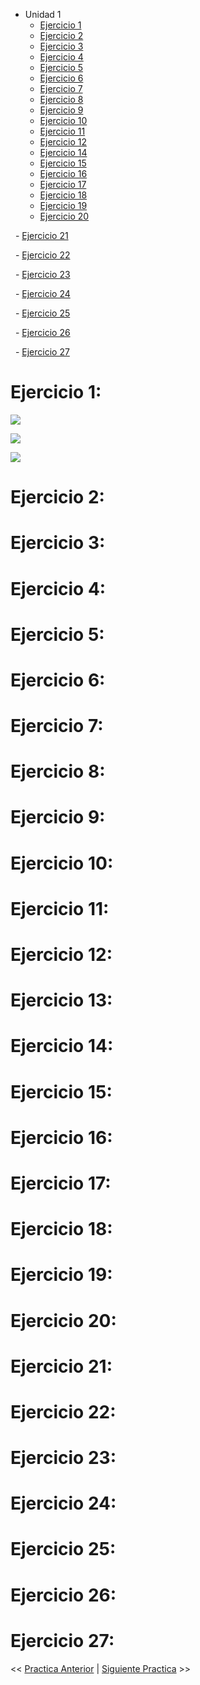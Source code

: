 - Unidad 1
  - [Ejercicio 1](#ejercicio-1)
  - [Ejercicio 2](#ejercicio-2)
  - [Ejercicio 3](#ejercicio-3)
  - [Ejercicio 4](#ejercicio-4)
  - [Ejercicio 5](#ejercicio-5)
  - [Ejercicio 6](#ejercicio-6)
  - [Ejercicio 7](#ejercicio-7)
  - [Ejercicio 8](#ejercicio-8)
  - [Ejercicio 9](#ejercicio-9)
  - [Ejercicio 10](#ejercicio-10)
  - [Ejercicio 11](#ejercicio-11)
  - [Ejercicio 12](#ejercicio-12)
  - [Ejercicio 14](#ejercicio-14)
  - [Ejercicio 15](#ejercicio-15)
  - [Ejercicio 16](#ejercicio-16)
  - [Ejercicio 17](#ejercicio-17)
  - [Ejercicio 18](#ejercicio-18)
  - [Ejercicio 19](#ejercicio-19)
  - [Ejercicio 20](#ejercicio-20)

  - [Ejercicio 21](#ejercicio-21)

  - [Ejercicio 22](#ejercicio-22)

  - [Ejercicio 23](#ejercicio-23)

  - [Ejercicio 24](#ejercicio-24)

  - [Ejercicio 25](#ejercicio-25)

  - [Ejercicio 26](#ejercicio-26)

  - [Ejercicio 27](#ejercicio-27)


# Ejercicio 1:

![](<Pasted image 20240505034806.png>)

![](<Pasted image 20240505034907.png>)

![](<Pasted image 20240505034937.png>)



# Ejercicio 2:
# Ejercicio 3:
# Ejercicio 4:
# Ejercicio 5:
# Ejercicio 6:
# Ejercicio 7:
# Ejercicio 8:
# Ejercicio 9:
# Ejercicio 10:

# Ejercicio 11:
# Ejercicio 12:
# Ejercicio 13:
# Ejercicio 14:
# Ejercicio 15:
# Ejercicio 16:
# Ejercicio 17:
# Ejercicio 18:
# Ejercicio 19:
# Ejercicio 20:
# Ejercicio 21:
# Ejercicio 22:
# Ejercicio 23:
# Ejercicio 24:

# Ejercicio 25:
# Ejercicio 26:
# Ejercicio 27:

<< [Practica Anterior](.) | [Siguiente Practica](.) >>
